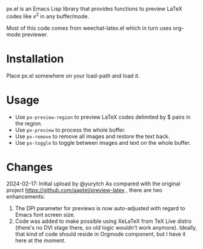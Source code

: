 
px.el is an Emacs Lisp library that provides functions to preview
LaTeX codes like $x^2$ in any buffer/mode.

Most of this code comes from weechat-latex.el which in turn uses
org-mode previewer.

Installation
============

Place px.el somewhere on your load-path and load it.

Usage
=====

- Use `px-preview-region` to preview LaTeX codes delimited by $ pairs
  in the region.
- Use `px-preview` to process the whole buffer.
- Use `px-remove` to remove all images and restore the text back.
- Use `px-toggle` to toggle between images and text on the whole
  buffer.

Changes
=======
2024-02-17: Initial upload by @yurytch
As compared with the original project https://github.com/aaptel/preview-latex , there are two enhancements:
1. The DPI parameter for previews is now auto-adjusted with regard to Emacs font screen size.
2. Code was added to make possible using XeLaTeX from TeX Live distro (there's no DVI stage there, so old logic wouldn't work anymore). Ideally, that kind of code should reside in Orgmode component, but I have it here at the moment.
